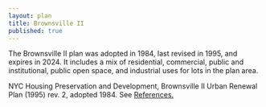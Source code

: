 ```yaml
---
layout: plan
title: Brownsville II
published: true
---
```


The Brownsville II plan was adopted in 1984, last revised in 1995, and expires in 2024. It includes a mix of residential, commercial, public and institutional, public open space, and industrial uses for lots in the plan area.

NYC Housing Preservation and Development, Brownsville II Urban Renewal Plan (1995) rev. 2, adopted 1984. See [References.](http://www.urbanreviewer.org/#page=references.html)

